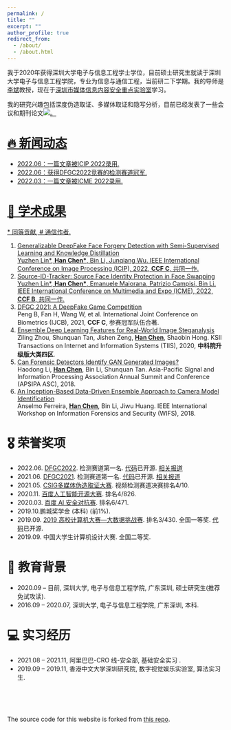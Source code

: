 ```yaml
---
permalink: /
title: ""
excerpt: ""
author_profile: true
redirect_from: 
  - /about/
  - /about.html
---
```


<span class='anchor' id='about-me'></span>

我于2020年获得深圳大学电子与信息工程学士学位，目前硕士研究生就读于深圳大学电子与信息工程学院，专业为信息与通信工程，当前研二下学期。我的导师是[李斌](http://media-sec.szu.edu.cn/view/libin105.html)教授，现在于[深圳市媒体信息内容安全重点实验室](http://media-sec.szu.edu.cn/)学习。

我的研究兴趣包括深度伪造取证、多媒体取证和隐写分析，目前已经发表了一些会议和期刊论文<a href='https://scholar.google.com.hk/citations?user=gjRK_isAAAAJ&hl'><img src="https://img.shields.io/endpoint?logo=Google%20Scholar&url=https://cdn.jsdelivr.net/gh/chenhanch/chenhanch.github.io@google-scholar-stats%2Fgs_data_shieldsio.json&labelColor=f6f6f6&color=9cf&style=flat&label=citations">。



# 🔥 新闻动态

<span class='anchor' id='-news'></span>

* 2022.06：一篇文章被ICIP 2022录用.
* 2022.06：获得DFGC2022竞赛的检测赛道冠军.
* 2022.03：一篇文章被ICME 2022录用.

# 📝 学术成果 

<span class='anchor' id='-publications'></span>

\* 同等贡献, # 通信作者.

1. Generalizable DeepFake Face Forgery Detection with Semi-Supervised Learning and Knowledge Distillation <br/>Yuzhen Lin\*, **<u>Han Chen</u>\***, Bin Li, Junqiang Wu. IEEE International Conference on Image Processing (ICIP), 2022, **CCF C**, 共同一作.
2. Source-ID-Tracker: Source Face Identity Protection in Face Swapping <br/>Yuzhen Lin\*, **<u>Han Chen</u>\***, Emanuele Maiorana, Patrizio Campisi, Bin Li. IEEE International Conference on Multimedia and Expo (ICME), 2022, **CCF B**, 共同一作.
3. [DFGC 2021: A DeepFake Game Competition](https://ieeexplore.ieee.org/abstract/document/9484387) <br/>Peng B, Fan H, Wang W, et al. International Joint Conference on Biometrics (IJCB), 2021, **CCF C**, 参赛冠军队伍合著.
2. [Ensemble Deep Learning Features for Real-World Image Steganalysis](https://www.koreascience.or.kr/article/JAKO202009135419236.page) <br/>Ziling Zhou, Shunquan Tan, Jishen Zeng, **<u>Han Chen</u>**, Shaobin Hong. KSII Transactions on Internet and Information Systems (TIIS), 2020, **中科院升级版大类四区**.
3. [Can Forensic Detectors Identify GAN Generated Images?](https://ieeexplore.ieee.org/abstract/document/8659461/) <br/>Haodong Li, **<u>Han Chen</u>**, Bin Li, Shunquan Tan. Asia-Pacific Signal and Information Processing Association Annual Summit and Conference (APSIPA ASC), 2018.
4. [An Inception-Based Data-Driven Ensemble Approach to Camera Model Identification](https://ieeexplore.ieee.org/abstract/document/8630774/) <br/>Anselmo Ferreira, **<u>Han Chen</u>**, Bin Li, Jiwu Huang. IEEE International Workshop on Information Forensics and Security (WIFS), 2018.



# 🎖 荣誉奖项

<span class='anchor' id='-honors-and-awards'></span>

* 2022.06. [DFGC2022](https://codalab.lisn.upsaclay.fr/competitions/3523). 检测赛道第一名. [代码](https://github.com/chenhanch/DFGC-2022-1st-place)已开源. [相关报道](https://mp.weixin.qq.com/s/X4P_7EbrwCj_WpYA_NMsuQ)
* 2021.06. [DFGC2021](https://competitions.codalab.org/competitions/29583). 检测赛道第一名. [代码](https://github.com/beibuwandeluori/DFGC_Detection)已开源. [相关报道](https://mp.weixin.qq.com/s/popy8H4_D76-vxL5CGGyuQ)
* 2021.05. [CSIG多媒体伪造取证大赛](http://fmfcc.net/contest-introduction). 视频检测赛道决赛排名4/10.
* 2020.11. [百度人工智能开源大赛](https://aistudio.baidu.com/aistudio/competition/detail/42/0/introduction). 排名4/826.
* 2020.03. [百度 AI 安全对抗赛](https://aistudio.baidu.com/aistudio/competition/detail/15/0/introduction).  排名6/471.
* 2019.10.鹏城奖学金 (本科) (前1%).
* 2019.09. [2019 高校计算机大赛—大数据挑战赛](https://www.heywhale.com/home/competition/5cc51043f71088002c5b8840/content). 排名3/430. 全国一等奖. [代码](https://github.com/ShusenTang/BDC2019)已开源.
* 2019.09. 中国大学生计算机设计大赛. 全国二等奖.

# 📖 教育背景

<span class='anchor' id='-educations'></span>

* 2020.09 – 目前, 深圳大学, 电子与信息工程学院, 广东深圳, 硕士研究生(推荐免试攻读).
* 2016.09 – 2020.07, 深圳大学, 电子与信息工程学院, 广东深圳, 本科.

# 💻 实习经历

<span class='anchor' id='-internships'></span>

* 2021.08 – 2021.11, 阿里巴巴-CRO 线-安全部, 基础安全实习 .
* 2019.09 – 2019.11, 香港中文大学深圳研究院, 数字视觉娱乐实验室, 算法实习生.

<br/>

<br/>

<br/>

The source code for this website is forked from [this repo](https://github.com/RayeRen/acad-homepage.github.io).